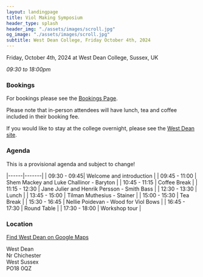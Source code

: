 ```yaml
---
layout: landingpage
title: Viol Making Symposium
header_type: splash
header_img: "./assets/images/scroll.jpg"
og_image: "./assets/images/scroll.jpg"
subtitle: West Dean College, Friday October 4th, 2024
---
```


Friday, October 4th, 2024 at West Dean College, Sussex, UK

*09:30 to 18:00pm*

### **Bookings** 

For bookings please see the <a href="https://freo.me/violmaking">Bookings Page</a>.

Please note that in-person attendees will have lunch, tea and coffee included in their booking fee. 

If you would like to stay at the college overnight, please
see the [West Dean site](https://www.westdean.ac.uk/bed-and-breakfast).

### **Agenda**

This is a provisional agenda and subject to change!

|------|-------| 
| 09:30 - 09:45| Welcome and introduction |
| 09:45 - 11:00 | Shem Mackey and Luke Challinor - Baryton |
| 10:45 - 11:15 | Coffee Break |
| 11:15 - 12:30 | Jane Julier and Henrik Persson - Smith Bass |
| 12:30 - 13:30 | Lunch  |
| 13:45 - 15:00 | Tilman Muthesius - Stainer |
| 15:00 - 15:30 | Tea Break |
| 15:30 - 16:45 | Nellie Poidevan - Wood for Viol Bows |
| 16:45 - 17:30 | Round Table |
| 17:30 - 18:00 | Workshop tour |


### **Location**

[Find West Dean on Google Maps](https://www.google.co.uk/maps/place/West+Dean+College/@50.9064568,-0.7746854,16z/data=!4m2!3m1!1s0x48744c92a7414307:0x4339e59f706d79af)

West Dean\
Nr Chichester\
West Sussex\
PO18 0QZ
